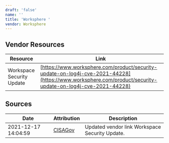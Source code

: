 ```yaml
---
draft: 'false'
name: ''
title: 'Worksphere '
vendor: Worksphere
---
```


## Vendor Resources
| Resource | Link |
| --- | --- |
| Workspace Security Update | [https://www.worksphere.com/product/security-update-on-log4j-cve-2021-44228](https://www.worksphere.com/product/security-update-on-log4j-cve-2021-44228) |



## Sources
| Date | Attribution | Description |
| --- | --- | --- |
| 2021-12-17 14:04:59 | [CISAGov](https://raw.githubusercontent.com/cisagov/log4j-affected-db/develop/README.md) | Updated vendor link Workspace Security Update.  |

